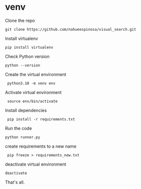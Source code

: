 # venv
Clone the repo
  
  
``` git clone https://github.com/nahueespinosa/visual_search.git ```
  
  
Install virtualenv
  
  
``` pip install virtualenv ```
  
  
Check Python version
  
  
``` python --version ```
  
  
Create the virtual environment
  
  
``` python3.10 -m venv env```
  
  
Activate virtual environment
  
  
``` source env/bin/activate```
  
  
Install dependencies


``` pip install -r requirements.txt```
  
  
Run the code
  
  
``` python runner.py ```
  
  
create requirements to a new name
  
  
``` pip freeze > requirements_new.txt```
  
  
deactivate virtual environment
  
  
``` deactivate ```
  
  
  
That's all.

